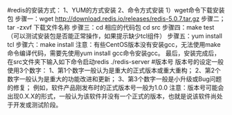 #redis的安装方式：
    1、YUM的方式安装
    2、命令方式安装
        1）wget命令下载安装包
            步骤一：wget http://download.redis.io/releases/redis-5.0.7.tar.gz
            步骤二；tar -zxvf 下载文件名称
            步骤三：cd 相应的代码包
                cd src
            步骤四：make test（可以测试安装包是否能正常操作，如果提示缺少tcl组件）
            步骤五：yum install tcl
            步骤六：make install
        注意：有些CentOS版本没有安装gcc，无法使用make命令编译代码，需要先使用yum install gcc命令安装gcc。
        最后，安装完成后，在src文件夹下输入如下命令启动redis
            ./redis-server
#版本号
    版本号的设定一般使用3个数字：
        1、第1个数字一般认为是重大的正式版本或重大重构；
        2、第2个数字一般认为是重大的功能改进和更新；
        3、第3个数字一般是小升级或Bug问题的修复；
    例如，软件产品刚发布时的正式版本号一般为1.0.0
    注意：版本号可能会出现0.X.X的形式，一般认为该软件并没有一个正式的版本，也就是说该软件尚处于开发或测试阶段。